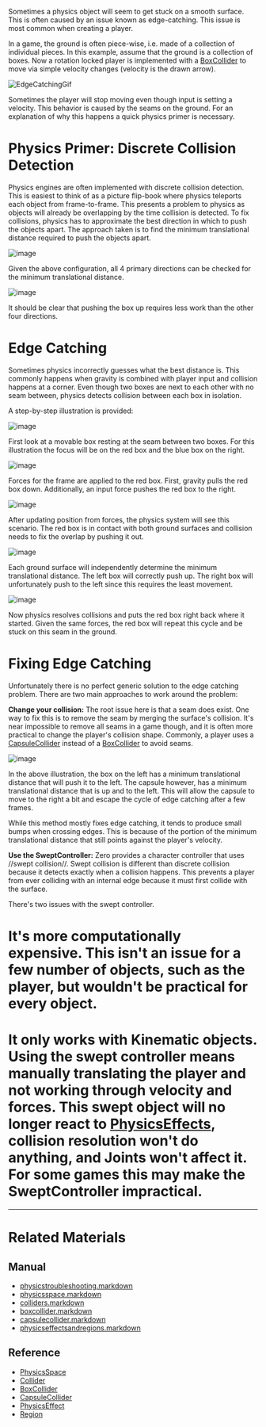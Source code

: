 Sometimes a physics object will seem to get stuck on a smooth surface. This is often caused by an issue known as edge-catching. This issue is most common when creating a player.

In a game, the ground is often piece-wise, i.e. made of a collection of individual pieces. In this example, assume that the ground is a collection of boxes. Now a rotation locked player is implemented with a [BoxCollider](https://github.com/ZilchEngine/ZilchDocs/blob/master/zero_editor_documentation/zeromanual/physics/physicstroubleshooting/colliders/boxcollider.markdown) to move via simple velocity changes (velocity is the drawn arrow). 



![EdgeCatchingGif](https://media.githubusercontent.com/media/ZilchEngine/ZilchFiles/master/doc_files/46367.gif)


Sometimes the player will stop moving even though input is setting a velocity. This behavior is caused by the seams on the ground. For an explanation of why this happens a quick physics primer is necessary.

 #  Physics Primer: Discrete Collision Detection
Physics engines are often implemented with discrete collision detection. This is easiest to think of as a picture flip-book where physics teleports each object from frame-to-frame. This presents a problem to physics as objects will already be overlapping by the time collision is detected. To fix collisions, physics has to approximate the best direction in which to push the objects apart. The approach taken is to find the minimum translational distance required to push the objects apart.



![image](https://media.githubusercontent.com/media/ZilchEngine/ZilchFiles/master/doc_files/46368.png)

Given the above configuration, all 4 primary directions can be checked for the minimum translational distance.



![image](https://media.githubusercontent.com/media/ZilchEngine/ZilchFiles/master/doc_files/46370.png)

It should be clear that pushing the box up requires less work than the other four directions.

 #  Edge Catching
Sometimes physics incorrectly guesses what the best distance is. This commonly happens when gravity is combined with player input and collision happens at a corner. Even though two boxes are next to each other with no seam between, physics detects collision between each box in isolation.

A step-by-step illustration is provided:



![image](https://media.githubusercontent.com/media/ZilchEngine/ZilchFiles/master/doc_files/46372.png)

First look at a movable box resting at the seam between two boxes. For this illustration the focus will be on the red box and the blue box on the right.



![image](https://media.githubusercontent.com/media/ZilchEngine/ZilchFiles/master/doc_files/46374.png)

Forces for the frame are applied to the red box.  First, gravity pulls the red box down. Additionally, an input force pushes the red box to the right.



![image](https://media.githubusercontent.com/media/ZilchEngine/ZilchFiles/master/doc_files/46376.png)

After updating position from forces, the physics system will see this scenario. The red box is in contact with both ground surfaces and collision needs to fix the overlap by pushing it out.



![image](https://media.githubusercontent.com/media/ZilchEngine/ZilchFiles/master/doc_files/46378.png)

Each ground surface will independently determine the minimum translational distance. The left box will correctly push up. The right box will unfortunately push to the left since this requires the least movement.



![image](https://media.githubusercontent.com/media/ZilchEngine/ZilchFiles/master/doc_files/46380.png)

Now physics resolves collisions and puts the red box right back where it started. Given the same forces, the red box will repeat this cycle and be stuck on this seam in the ground.

 #  Fixing Edge Catching

Unfortunately there is no perfect generic solution to the edge catching problem. There are two main approaches to work around the problem:

**Change your collision:** The root issue here is that a seam does exist. One way to fix this is to remove the seam by merging the surface's collision. It's near impossible to remove all seams in a game though, and it is often more practical to change the player's collision shape. Commonly, a player uses a [CapsuleCollider](https://github.com/ZilchEngine/ZilchDocs/blob/master/zero_editor_documentation/zeromanual/physics/physicstroubleshooting/colliders/capsulecollider.markdown) instead of a [BoxCollider](https://github.com/ZilchEngine/ZilchDocs/blob/master/zero_editor_documentation/zeromanual/physics/physicstroubleshooting/colliders/boxcollider.markdown) to avoid seams.



![image](https://media.githubusercontent.com/media/ZilchEngine/ZilchFiles/master/doc_files/46382.png)

In the above illustration, the box on the left has a minimum translational distance that will push it to the left. The capsule however, has a minimum translational distance that is up and to the left. This will allow the capsule to move to the right a bit and escape the cycle of edge catching after a few frames. 

While this method mostly fixes edge catching, it tends to produce small bumps when crossing edges. This is because of the portion of the minimum translational distance that still points against the player's velocity.

**Use the SweptController:** Zero provides a character controller that uses //swept collision//. Swept collision is different than discrete collision because it detects exactly when a collision happens. This prevents a player from ever colliding with an internal edge because it must first collide with the surface.

There's two issues with the swept controller.
 # It's more computationally expensive. This isn't an issue for a few number of objects, such as the player, but wouldn't be practical for every object.
 # It only works with Kinematic objects. Using the swept controller means manually translating the player and not working through velocity and forces. This swept object will no longer react to [PhysicsEffects](https://github.com/ZilchEngine/ZilchDocs/blob/master/zero_editor_documentation/zeromanual/physics/physicstroubleshooting/physicseffectsandregions.markdown), collision resolution won't do anything, and Joints won't affect it. For some games this may make the SweptController impractical.

---
 #  Related Materials
 ##  Manual
- [physicstroubleshooting.markdown](https://github.com/ZilchEngine/ZilchDocs/blob/master/zero_editor_documentation/zeromanual/physics/physicstroubleshooting.markdown)
- [physicsspace.markdown](https://github.com/ZilchEngine/ZilchDocs/blob/master/zero_editor_documentation/zeromanual/physics/physicstroubleshooting/physicsspace.markdown)
- [colliders.markdown](https://github.com/ZilchEngine/ZilchDocs/blob/master/zero_editor_documentation/zeromanual/physics/physicstroubleshooting/colliders.markdown)
- [boxcollider.markdown](https://github.com/ZilchEngine/ZilchDocs/blob/master/zero_editor_documentation/zeromanual/physics/physicstroubleshooting/colliders/boxcollider.markdown)
- [capsulecollider.markdown](https://github.com/ZilchEngine/ZilchDocs/blob/master/zero_editor_documentation/zeromanual/physics/physicstroubleshooting/colliders/capsulecollider.markdown)
- [physicseffectsandregions.markdown](https://github.com/ZilchEngine/ZilchDocs/blob/master/zero_editor_documentation/zeromanual/physics/physicstroubleshooting/physicseffectsandregions.markdown)
 ##  Reference
- [PhysicsSpace](https://github.com/ZilchEngine/ZilchDocs/blob/master/code_reference/class_reference/physicsspace.markdown)
- [Collider](https://github.com/ZilchEngine/ZilchDocs/blob/master/code_reference/class_reference/collider.markdown)
- [BoxCollider](https://github.com/ZilchEngine/ZilchDocs/blob/master/code_reference/class_reference/boxcollider.markdown)
- [CapsuleCollider](https://github.com/ZilchEngine/ZilchDocs/blob/master/code_reference/class_reference/capsulecollider.markdown)
- [PhysicsEffect](https://github.com/ZilchEngine/ZilchDocs/blob/master/code_reference/class_reference/physicseffect.markdown)
- [Region](https://github.com/ZilchEngine/ZilchDocs/blob/master/code_reference/class_reference/region.markdown) 

 